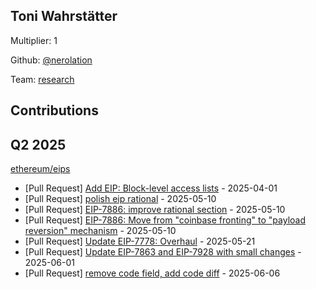 
## Toni Wahrstätter
Multiplier: 1

Github: [@nerolation](https://github.com/nerolation)

Team: [research](https://github.com/nerolation/pglanding-nerolation)

## Contributions

## Q2 2025

[ethereum/eips](https://github.com/ethereum/eips)
* [Pull Request] [Add EIP: Block-level access lists](https://github.com/ethereum/EIPs/pull/9580) - 2025-04-01
* [Pull Request] [polish eip rational](https://github.com/ethereum/EIPs/pull/9758) - 2025-05-10
* [Pull Request] [EIP-7886: improve rational section](https://github.com/ethereum/EIPs/pull/9757) - 2025-05-10
* [Pull Request] [EIP-7886: Move from "coinbase fronting" to "payload reversion" mechanism](https://github.com/ethereum/EIPs/pull/9756) - 2025-05-10
* [Pull Request] [Update EIP-7778: Overhaul](https://github.com/ethereum/EIPs/pull/9802) - 2025-05-21
* [Pull Request] [Update EIP-7863 and EIP-7928 with small changes](https://github.com/ethereum/EIPs/pull/9846) - 2025-06-01
* [Pull Request] [remove code field, add code diff](https://github.com/ethereum/EIPs/pull/9864) - 2025-06-06
